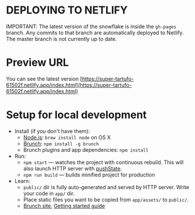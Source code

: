 
# DEPLOYING TO NETLIFY

IMPORTANT: The latest version of the snowflake is inside the `gh-pages` branch. Any commits to that branch are automatically deployed to Netlify. The master branch is not currently up to date.

# Preview URL

You can see the latest version [https://super-tartufo-61502f.netlify.app/index.html](https://super-tartufo-61502f.netlify.app/index.html)


# Setup for local development


* Install (if you don't have them):
    * [Node.js](http://nodejs.org): `brew install node` on OS X
    * [Brunch](http://brunch.io): `npm install -g brunch`
    * Brunch plugins and app dependencies: `npm install`
* Run:
    * `npm start` — watches the project with continuous rebuild. This will also launch HTTP server with [pushState](https://developer.mozilla.org/en-US/docs/Web/Guide/API/DOM/Manipulating_the_browser_history).
    * `npm run build` — builds minified project for production
* Learn:
    * `public/` dir is fully auto-generated and served by HTTP server.  Write your code in `app/` dir.
    * Place static files you want to be copied from `app/assets/` to `public/`.
    * [Brunch site](http://brunch.io), [Getting started guide](https://github.com/brunch/brunch-guide#readme)

